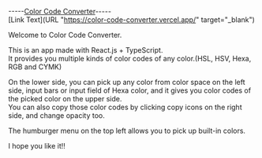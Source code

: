 -----[Color Code Converter](https://color-code-converter.vercel.app/)-----<br/>
[Link Text](URL "https://color-code-converter.vercel.app/" target="_blank")

Welcome to Color Code Converter.<br/>

This is an app made with React.js + TypeScript.<br/>
It provides you multiple kinds of color codes of any color.(HSL, HSV, Hexa, RGB and CYMK)<br/>

On the lower side, you can pick up any color from color space on the left side, input bars or input field of Hexa color, and it gives you color codes of the picked color on the upper side.<br/>
You can also copy those color codes by clicking copy icons on the right side, and change opacity too.<br/>

The humburger menu on the top left allows you to pick up built-in colors.<br/>

I hope you like it!!